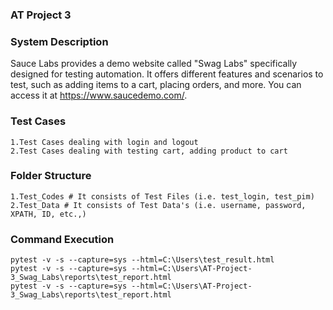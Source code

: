 ### AT Project 3
### System Description
Sauce Labs provides a demo website called "Swag Labs" specifically designed for testing automation. It offers different features and scenarios to test, such as adding items to a cart, placing orders, and more. You can access it at https://www.saucedemo.com/.

### Test Cases
```
1.Test Cases dealing with login and logout
2.Test Cases dealing with testing cart, adding product to cart
```

### Folder Structure
```
1.Test_Codes # It consists of Test Files (i.e. test_login, test_pim)
2.Test_Data # It consists of Test Data's (i.e. username, password, XPATH, ID, etc.,)
```

### Command Execution
```
pytest -v -s --capture=sys --html=C:\Users\test_result.html
pytest -v -s --capture=sys --html=C:\Users\AT-Project-3_Swag_Labs\reports\test_report.html
pytest -v -s --capture=sys --html=C:\Users\AT-Project-3_Swag_Labs\reports\test_report.html
```
